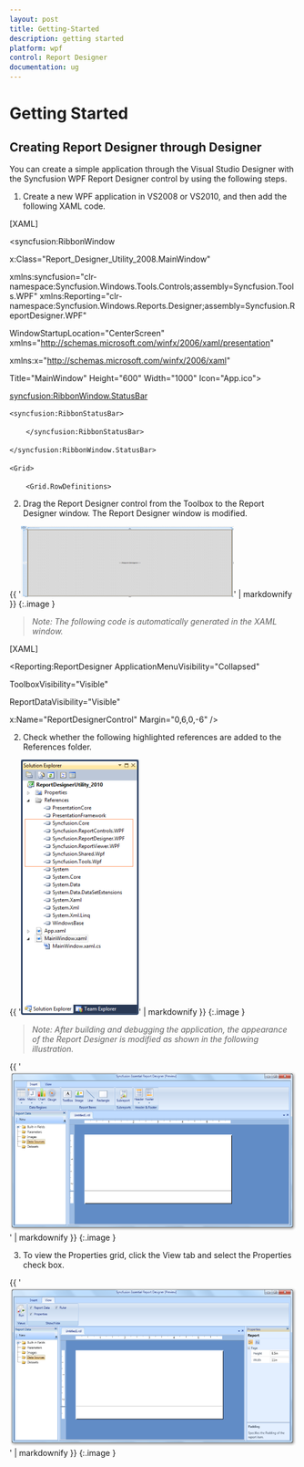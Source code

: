 ```yaml
---
layout: post
title: Getting-Started
description: getting started
platform: wpf
control: Report Designer
documentation: ug
---
```


# Getting Started

## Creating Report Designer through Designer

You can create a simple application through the Visual Studio Designer with the Syncfusion WPF Report Designer control by using the following steps.

1. Create a new WPF application in VS2008 or VS2010, and then add the following XAML code.

[XAML]



<syncfusion:RibbonWindow 

x:Class="Report_Designer_Utility_2008.MainWindow"        

xmlns:syncfusion="clr-namespace:Syncfusion.Windows.Tools.Controls;assembly=Syncfusion.Tools.WPF"        xmlns:Reporting="clr-namespace:Syncfusion.Windows.Reports.Designer;assembly=Syncfusion.ReportDesigner.WPF"       

WindowStartupLocation="CenterScreen" xmlns="http://schemas.microsoft.com/winfx/2006/xaml/presentation"

xmlns:x="http://schemas.microsoft.com/winfx/2006/xaml"

Title="MainWindow" Height="600" Width="1000" Icon="App.ico">    

<syncfusion:RibbonWindow.StatusBar>

    <syncfusion:RibbonStatusBar>           

        </syncfusion:RibbonStatusBar>

    </syncfusion:RibbonWindow.StatusBar>    

    <Grid>

        <Grid.RowDefinitions>





2. Drag the Report Designer control from the Toolbox to the Report Designer window. The Report Designer window is modified.



{{ '![](Getting-Started_images/Getting-Started_img1.png)' | markdownify }}
{:.image }


> _Note: The following code is automatically generated in the XAML window._

> 

[XAML]



<Reporting:ReportDesigner ApplicationMenuVisibility="Collapsed"                 

ToolboxVisibility="Visible"  

ReportDataVisibility="Visible"                                       

x:Name="ReportDesignerControl" Margin="0,6,0,-6" />



2. Check whether the following highlighted references are added to the References folder.

{{ '![C:/Users/arshiazeba/AppData/Local/Microsoft/Windows/Temporary Internet Files/Content.Word/Fig4.png](Getting-Started_images/Getting-Started_img2.png)' | markdownify }}
{:.image }


> _Note: After building and debugging the application, the appearance of the Report Designer is modified as shown in the following illustration._



> 

{{ '![C:/Users/radhas/Desktop/DesignerDocument/sshot-82.png](Getting-Started_images/Getting-Started_img3.png)' | markdownify }}
{:.image }


3. To view the Properties grid, click the View tab and select the Properties check box. 



{{ '![C:/Users/radhas/Desktop/DesignerDocument/sshot-81.png](Getting-Started_images/Getting-Started_img4.png)' | markdownify }}
{:.image }


